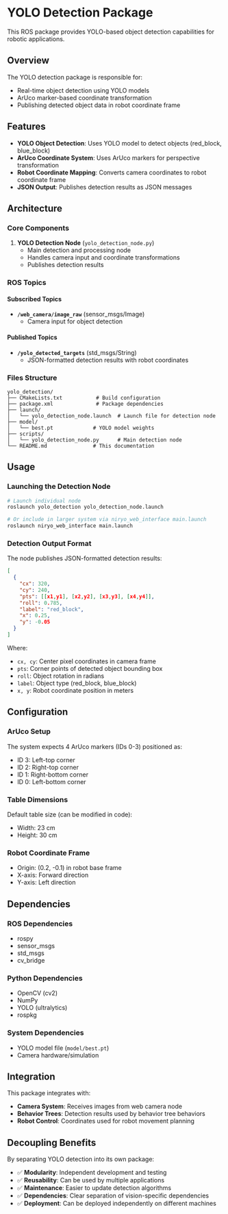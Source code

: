 # YOLO Detection Package

This ROS package provides YOLO-based object detection capabilities for robotic applications.

## Overview

The YOLO detection package is responsible for:
- Real-time object detection using YOLO models
- ArUco marker-based coordinate transformation
- Publishing detected object data in robot coordinate frame

## Features

- **YOLO Object Detection**: Uses YOLO model to detect objects (red_block, blue_block)
- **ArUco Coordinate System**: Uses ArUco markers for perspective transformation
- **Robot Coordinate Mapping**: Converts camera coordinates to robot coordinate frame
- **JSON Output**: Publishes detection results as JSON messages

## Architecture

### Core Components

1. **YOLO Detection Node** (`yolo_detection_node.py`)
   - Main detection and processing node
   - Handles camera input and coordinate transformations
   - Publishes detection results

### ROS Topics

#### Subscribed Topics
- **`/web_camera/image_raw`** (sensor_msgs/Image)
  - Camera input for object detection

#### Published Topics  
- **`/yolo_detected_targets`** (std_msgs/String)
  - JSON-formatted detection results with robot coordinates

### Files Structure

```
yolo_detection/
├── CMakeLists.txt           # Build configuration
├── package.xml              # Package dependencies  
├── launch/
│   └── yolo_detection_node.launch  # Launch file for detection node
├── model/
│   └── best.pt             # YOLO model weights
├── scripts/
│   └── yolo_detection_node.py      # Main detection node
└── README.md               # This documentation
```

## Usage

### Launching the Detection Node

```bash
# Launch individual node
roslaunch yolo_detection yolo_detection_node.launch

# Or include in larger system via niryo_web_interface main.launch
roslaunch niryo_web_interface main.launch
```

### Detection Output Format

The node publishes JSON-formatted detection results:

```json
[
  {
    "cx": 320,
    "cy": 240,
    "pts": [[x1,y1], [x2,y2], [x3,y3], [x4,y4]],
    "roll": 0.785,
    "label": "red_block",
    "x": 0.25,
    "y": -0.05
  }
]
```

Where:
- `cx, cy`: Center pixel coordinates in camera frame
- `pts`: Corner points of detected object bounding box
- `roll`: Object rotation in radians
- `label`: Object type (red_block, blue_block)
- `x, y`: Robot coordinate position in meters

## Configuration

### ArUco Setup
The system expects 4 ArUco markers (IDs 0-3) positioned as:
- ID 3: Left-top corner
- ID 2: Right-top corner  
- ID 1: Right-bottom corner
- ID 0: Left-bottom corner

### Table Dimensions
Default table size (can be modified in code):
- Width: 23 cm
- Height: 30 cm

### Robot Coordinate Frame
- Origin: (0.2, -0.1) in robot base frame
- X-axis: Forward direction
- Y-axis: Left direction

## Dependencies

### ROS Dependencies
- rospy
- sensor_msgs
- std_msgs
- cv_bridge

### Python Dependencies
- OpenCV (cv2)
- NumPy
- YOLO (ultralytics)
- rospkg

### System Dependencies
- YOLO model file (`model/best.pt`)
- Camera hardware/simulation

## Integration

This package integrates with:
- **Camera System**: Receives images from web camera node
- **Behavior Trees**: Detection results used by behavior tree behaviors
- **Robot Control**: Coordinates used for robot movement planning

## Decoupling Benefits

By separating YOLO detection into its own package:
- ✅ **Modularity**: Independent development and testing
- ✅ **Reusability**: Can be used by multiple applications  
- ✅ **Maintenance**: Easier to update detection algorithms
- ✅ **Dependencies**: Clear separation of vision-specific dependencies
- ✅ **Deployment**: Can be deployed independently on different machines
